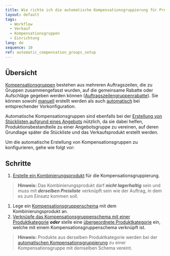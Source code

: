 ```yaml
---
title: Wie richte ich die automatische Kompensationsgruppierung für Produktkategorien ein?
layout: default
tags:
  - Workflow
  - Verkauf
  - Kompensationsgruppen
  - Einrichtung
lang: de
sequence: 10
ref: automatic_compensation_groups_setup
---
```


## Übersicht
[Kompensationsgruppen](Rabattformen_in_metasfresh) bestehen aus mehreren Auftragszeilen, die zu Gruppen zusammengefasst wurden, auf die gemeinsame Rabatte oder Aufschläge gegeben werden können ([Auftragszeilengruppenrabatte](Auftragszeilengruppenrabatt)). Sie können sowohl [manuell](Kompensationsgruppen_manuell_erstellen) erstellt werden als auch [automatisch](Kompensationsgruppen_automatisch_erstellen) bei entsprechender Vorkonfiguration.

Automatische Kompensationsgruppen sind ebenfalls bei der [Erstellung von Stücklisten aufgrund eines Angebots](Stueckliste_bei_Auftragsgenerierung) nützlich, da sie dabei helfen, Produktionsbestandteile zu einer Angebotsgruppe zu vereinen, auf deren Grundlage später die Stückliste und das Verkaufsprodukt erstellt werden.

Um die automatische Erstellung von Kompensationsgruppen zu konfigurieren, gehe wie folgt vor:

## Schritte
1. [Erstelle ein Kombinierungsprodukt](Kombinierungsprodukt_Kompensationsgruppen) für die Kompensationsgruppierung.
 >**Hinweis:** Das Kombinierungsprodukt darf ***nicht lagerhaltig*** sein und muss mit ***derselben Preisliste*** verknüpft sein wie der Auftrag, in dem es zum Einsatz kommen soll.

1. Lege ein [Kompensationsgruppenschema](Kompensationsgruppenschema_anlegen) mit dem Kombinierungsprodukt an.
1. [Verknüpfe das Kompensationsgruppenschema mit einer Produktkategorie](Kompensationsgruppenschema_Produktkategorie) ***oder*** stelle eine [übergeordnete Produktkategorie](Uebergeordnete_Produktkategorie) ein, welche mit einem Kompensationsgruppenschema verknüpft ist.
 >**Hinweis:** Produkte aus derselben Produktkategorie werden bei der [automatischen Kompensationsgruppierung](Kompensationsgruppen_automatisch_erstellen) zu einer Kompensationsgruppe mit demselben Schema vereint.
